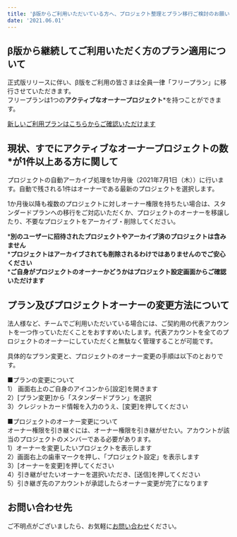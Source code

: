 ```yaml
---
title: 'β版からご利用いただいている方へ、プロジェクト整理とプラン移行ご検討のお願い'
date: '2021.06.01'
---
```


## β版から継続してご利用いただく方のプラン適用について

正式版リリースに伴い、β版をご利用の皆さまは全員一律「フリープラン」に移行させていただきます。  
フリープランは1つの**アクティブなオーナープロジェクト***を持つことができます。

[新しいご利用プランはこちらからご確認いただけます](https://supergoodmeetings.com/plan)

## 現状、すでにアクティブなオーナープロジェクトの数*が1件以上ある方に関して

プロジェクトの自動アーカイブ処理を1か月後（2021年7月1日（木））に行います。自動で残される1件はオーナーである最新のプロジェクトを選択します。

1か月後以降も複数のプロジェクトに対しオーナー権限を持ちたい場合は、スタンダードプランへの移行をご対応いただくか、プロジェクトのオーナーを移譲したり、不要なプロジェクトをアーカイブ・削除してください。

***別のユーザーに招待されたプロジェクトやアーカイブ済のプロジェクトは含みません**  
***プロジェクトはアーカイブされても削除されるわけではありませんのでご安心ください**    
***ご自身がプロジェクトのオーナーかどうかはプロジェクト設定画面からご確認いただけます**   

## プラン及びプロジェクトオーナーの変更方法について

法人様など、チームでご利用いただいている場合には、ご契約用の代表アカウントを一つ作っていただくことをおすすめいたします。代表アカウントを全てのプロジェクトのオーナーにしていただくと無駄なく管理することが可能です。  

具体的なプラン変更と、プロジェクトのオーナー変更の手順は以下のとおりです。

■プランの変更について  
1） 画面右上のご自身のアイコンから[設定]を開きます  
2）[プラン変更]から「スタンダードプラン」を選択  
3）クレジットカード情報を入力のうえ、[変更]を押してください  

■プロジェクトのオーナー変更について  
オーナー権限を引き継ぐには、オーナー権限を引き継がせたい。アカウントが該当のプロジェクトのメンバーである必要があります。  
1）オーナーを変更したいプロジェクトを表示します  
2）画面右上の歯車マークを押し、「プロジェクト設定」を表示します  
3）[オーナーを変更]を押してください  
4）引き継がせたいオーナーを選択いただき、[送信]を押してください  
5）引き継ぎ先のアカウントが承認したらオーナー変更が完了になります  　

## お問い合わせ先
ご不明点がございましたら、お気軽に[お問い合わせ](https://docs.google.com/forms/d/e/1FAIpQLSfc2sXdcxDEz5Boi08Vymj7EtGeZAsCSljg6bBB0g1d9Aea0g/viewform)ください。
